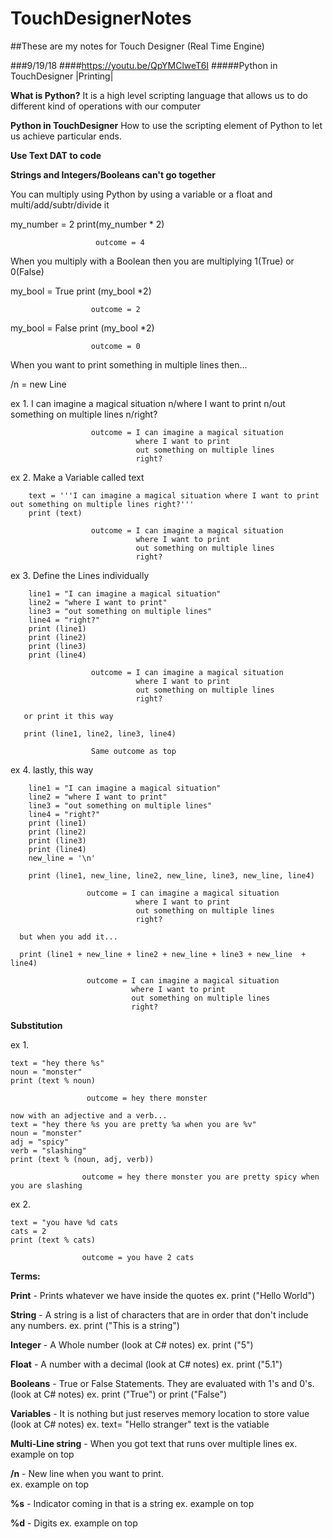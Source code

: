 # TouchDesignerNotes
##These are my notes for Touch Designer (Real Time Engine)

###9/19/18
####https://youtu.be/QpYMClweT6I
#####Python in TouchDesigner |Printing| 

**What is Python?**
It is a high level scripting language that allows us to do different kind of operations with our computer

**Python in TouchDesigner**
How to use the scripting element of Python to let us achieve particular ends.

**Use Text DAT to code**

**Strings and Integers/Booleans can't go together**

You can multiply using Python by using a variable or a float and multi/add/subtr/divide it
  
  my_number = 2
  print(my_number * 2)
                       
                       outcome = 4
                       
When you multiply with a Boolean then you are multiplying 1(True) or 0(False)
  
  my_bool = True
  print (my_bool *2)
                      
                      outcome = 2
  my_bool = False
  print (my_bool *2)
                      
                      outcome = 0
                      
 When you want to print something in multiple lines then...
 
 
 /n = new Line
  
  
  ex 1. I can imagine a magical situation n/where I want to print n/out something on multiple lines n/right?
                      
                      
                      outcome = I can imagine a magical situation
                                where I want to print
                                out something on multiple lines
                                right?
                                
  ex 2. Make a Variable called text
        
        
        text = '''I can imagine a magical situation where I want to print out something on multiple lines right?'''
        print (text)
        
                      outcome = I can imagine a magical situation
                                where I want to print
                                out something on multiple lines
                                right?
                                
  ex 3. Define the Lines individually
  
        line1 = "I can imagine a magical situation"
        line2 = "where I want to print"
        line3 = "out something on multiple lines"
        line4 = "right?"
        print (line1)
        print (line2)
        print (line3)
        print (line4)
        
                      outcome = I can imagine a magical situation
                                where I want to print
                                out something on multiple lines
                                right?
                                
       or print it this way
       
       print (line1, line2, line3, line4)
       
                      Same outcome as top
                      
ex 4. lastly, this way

        line1 = "I can imagine a magical situation"
        line2 = "where I want to print"
        line3 = "out something on multiple lines"
        line4 = "right?"
        print (line1)
        print (line2)
        print (line3)
        print (line4)
        new_line = '\n'
        
        print (line1, new_line, line2, new_line, line3, new_line, line4)
        
                     outcome = I can imagine a magical situation
                                where I want to print
                                out something on multiple lines
                                right?
                                
      but when you add it...
      
      print (line1 + new_line + line2 + new_line + line3 + new_line  + line4)
      
                     outcome = I can imagine a magical situation
                               where I want to print
                               out something on multiple lines
                               right?      
                               
**Substitution**
    
ex 1.    
    
    text = "hey there %s"
    noun = "monster"
    print (text % noun)
    
                     outcome = hey there monster
                     
    now with an adjective and a verb...
    text = "hey there %s you are pretty %a when you are %v"
    noun = "monster"
    adj = "spicy"
    verb = "slashing"
    print (text % (noun, adj, verb))
    
                    outcome = hey there monster you are pretty spicy when you are slashing
                 
ex 2.
    
    text = "you have %d cats
    cats = 2
    print (text % cats)
    
                    outcome = you have 2 cats

**Terms:**

**Print** - Prints whatever we have inside the quotes
  ex. print ("Hello World")
  
**String** - A string is a list of characters that are in order that don't include any numbers.
  ex. print ("This is a string")
  
**Integer** - A Whole number                (look at C# notes)
  ex. print ("5")
  
**Float** - A number with a decimal         (look at C# notes)
  ex. print ("5.1")
  
**Booleans** - True or False Statements. They are evaluated with 1's and 0's.     (look at C# notes)
  ex. print ("True")  or print ("False")
  
**Variables** - It is nothing but just reserves memory location to store value    (look at C# notes)
  ex. text= "Hello stranger"     text is the vatiable
  
**Multi-Line string** - When you got text that runs over multiple lines
  ex. example on top

**/n** - New line when you want to print.  
  ex. example on top

**%s** - Indicator coming in that is a string
  ex. example on top
  
**%d** - Digits
  ex. example on top
